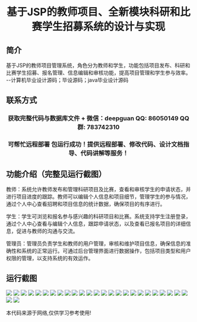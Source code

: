 <p><h1 align="center">基于JSP的教师项目、全新模块科研和比赛学生招募系统的设计与实现</h1></p>

## 简介
基于JSP的教师项目管理系统，角色分为教师和学生，功能包括项目发布、科研和比赛学生招募、报名管理、信息编辑和审核功能，提高项目管理和学生参与效率。    --计算机毕业设计源码；毕设源码；java毕业设计源码


## 联系方式
<p><h3 align="center">获取完整代码与数据库文件 + 微信：deepguan QQ: 86050149 QQ群: 783742310</h3></p>
<p><h3 align="center">可帮忙远程部署 包运行成功！提供远程部署、修改代码、设计文档指导、代码讲解等服务！</h3></p>

## 功能介绍（完整见运行截图）
教师：系统允许教师发布和管理科研项目及比赛，查看和审核学生的申请状态，并进行项目进度的跟踪。教师可以编辑个人信息和项目细节，管理学生的参与情况，通过个人中心查看招聘和项目信息的统计数据，确保项目的有序进行。

学生：学生可浏览和报名参与感兴趣的科研项目和比赛。系统支持学生注册登录，通过个人中心查看与编辑个人信息，跟踪申请状态，以及查看已报名项目的详细信息，促进与教师的沟通与交流。

管理员：管理员负责学生和教师的用户管理，审核和维护项目信息，确保信息的准确性和系统的正常运行。可通过后台管理界面进行数据操作，包括项目类型和用户权限的管理，以支持系统的有效运作。


## 运行截图
![](img/001.jpg)
![](img/002.jpg)
![](img/003.jpg)
![](img/004.jpg)
![](img/005.jpg)
![](img/006.jpg)
![](img/007.jpg)
![](img/008.jpg)
![](img/009.jpg)
![](img/010.jpg)
![](img/011.jpg)
![](img/012.jpg)
![](img/013.jpg)
![](img/014.jpg)
![](img/015.jpg)
![](img/016.jpg)
![](img/017.jpg)
![](img/018.jpg)
![](img/019.jpg)
![](img/020.jpg)
![](img/021.jpg)
![](img/022.jpg)
![](img/023.jpg)
![](img/024.jpg)
![](img/025.jpg)
![](img/026.jpg)
![](img/027.jpg)

<p>本代码来源于网络,仅供学习参考使用!</p>
